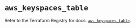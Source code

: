 # `aws_keyspaces_table`

Refer to the Terraform Registry for docs: [`aws_keyspaces_table`](https://registry.terraform.io/providers/hashicorp/aws/6.8.0/docs/resources/keyspaces_table).
